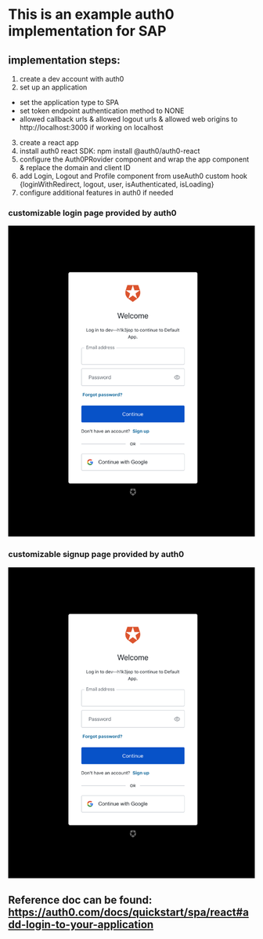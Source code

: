 # This is an example auth0 implementation for SAP 

## implementation steps:
1. create a dev account with auth0
2. set up an application
- set the application type to SPA
- set token endpoint authentication method to NONE
- allowed callback urls & allowed logout urls & allowed web origins to http://localhost:3000 if working on localhost
3. create a react app
4. install auth0 react SDK: npm install @auth0/auth0-react
5. configure the Auth0PRovider component and wrap the app component & replace the domain and client ID
6. add Login, Logout and Profile component from useAuth0 custom hook {loginWithRedirect, logout, user, isAuthenticated, isLoading}
7. configure additional features in auth0 if needed

### customizable login page provided by auth0
![login & social login](https://github.com/niubrandon/auth0-integration/blob/main/public/login.png?raw=true)

### customizable signup page provided by auth0
![signup](https://github.com/niubrandon/auth0-integration/blob/main/public/login.png?raw=true)

## Reference doc can be found: https://auth0.com/docs/quickstart/spa/react#add-login-to-your-application
